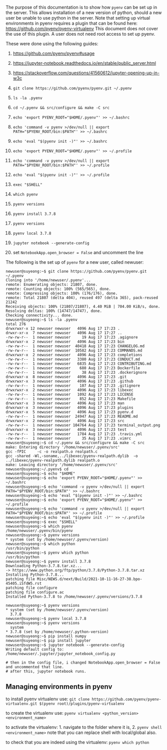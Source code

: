 The purpose of this documentation is to show how ```pyenv``` can be set up in the server. 
This allows installation of a new version of python, should a new user be unable to use python in the server. 
Note that setting up virtual environments in pyenv requires a plugin that can be found here: https://github.com/pyenv/pyenv-virtualenv
This document does not cover the use of this plugin. 
A user does not need root access to set up pyenv. 

These were done using the following guides:
1. https://github.com/pyenv/pyenv#usage
2. https://jupyter-notebook.readthedocs.io/en/stable/public_server.html
3. https://stackoverflow.com/questions/41560612/jupyter-opening-up-in-w3c

1. ```git clone https://github.com/pyenv/pyenv.git ~/.pyenv```
2. ```ls -la .pyenv```
3. ```cd ~/.pyenv && src/configure && make -C src```
4. ```echo 'export PYENV_ROOT="$HOME/.pyenv"' >> ~/.bashrc```
5. ```echo 'command -v pyenv >/dev/null || export PATH="$PYENV_ROOT/bin:$PATH"' >> ~/.bashrc```
6. ```echo 'eval "$(pyenv init -)"' >> ~/.bashrc```
7. ```echo 'export PYENV_ROOT="$HOME/.pyenv"' >> ~/.profile```
8. ```echo 'command -v pyenv >/dev/null || export PATH="$PYENV_ROOT/bin:$PATH"' >> ~/.profile```
9. ```echo 'eval "$(pyenv init -)"' >> ~/.profile```
10. ```exec "$SHELL"```
11. ```which pyenv```
12. ```pyenv versions```
13. ```pyenv install 3.7.8```
14. ```pyenv versions```
15. ```pyenv local 3.7.8```
16. ```jupyter notebook --generate-config```
17. set ```NotebookApp.open_browser = False``` and uncomment the line

The following is the set up of ```pyenv``` for a new user, called newuser:
```
newuser@suyeong:~$ git clone https://github.com/pyenv/pyenv.git ~/.pyenv
Cloning into '/home/newuser/.pyenv'...
remote: Enumerating objects: 21807, done.
remote: Counting objects: 100% (565/565), done.
remote: Compressing objects: 100% (176/176), done.
remote: Total 21807 (delta 404), reused 497 (delta 365), pack-reused 21242
Receiving objects: 100% (21807/21807), 4.40 MiB | 704.00 KiB/s, done.
Resolving deltas: 100% (14747/14747), done.
Checking connectivity... done.
newuser@suyeong:~$ ls -la .pyenv
total 276
drwxrwxr-x 12 newuser newuser   4096 Aug 17 17:23 .
drwxr-xr-x  7 newuser newuser   4096 Aug 17 17:27 ..
-rw-rw-r--  1 newuser newuser     19 Aug 17 17:23 .agignore
drwxrwxr-x  2 newuser newuser   4096 Aug 17 17:23 bin
-rw-rw-r--  1 newuser newuser  40418 Aug 17 17:23 CHANGELOG.md
-rw-rw-r--  1 newuser newuser  10582 Aug 17 17:23 COMMANDS.md
drwxrwxr-x  2 newuser newuser   4096 Aug 17 17:23 completions
-rw-rw-r--  1 newuser newuser   3380 Aug 17 17:23 CONDUCT.md
-rw-rw-r--  1 newuser newuser   6835 Aug 17 17:23 CONTRIBUTING.md
-rw-rw-r--  1 newuser newuser    680 Aug 17 17:23 Dockerfile
-rw-rw-r--  1 newuser newuser     38 Aug 17 17:23 .dockerignore
drwxrwxr-x  8 newuser newuser   4096 Aug 17 17:23 .git
drwxrwxr-x  3 newuser newuser   4096 Aug 17 17:23 .github
-rw-rw-r--  1 newuser newuser    107 Aug 17 17:23 .gitignore
drwxrwxr-x  2 newuser newuser   4096 Aug 17 17:23 libexec
-rw-rw-r--  1 newuser newuser   1092 Aug 17 17:23 LICENSE
-rw-rw-r--  1 newuser newuser    852 Aug 17 17:23 Makefile
drwxrwxr-x  3 newuser newuser   4096 Aug 17 17:23 man
drwxrwxr-x  3 newuser newuser   4096 Aug 17 17:23 plugins
drwxrwxr-x  5 newuser newuser   4096 Aug 17 17:23 pyenv.d
-rw-rw-r--  1 newuser newuser  24947 Aug 17 17:23 README.md
drwxrwxr-x  2 newuser newuser   4096 Aug 17 17:23 src
-rw-rw-r--  1 newuser newuser 104764 Aug 17 17:23 terminal_output.png
drwxrwxr-x  3 newuser newuser   4096 Aug 17 17:23 test
-rw-rw-r--  1 newuser newuser   1784 Aug 17 17:23 .travis.yml
-rw-rw-r--  1 newuser newuser     35 Aug 17 17:23 .vimrc
newuser@suyeong:~$ cd ~/.pyenv && src/configure && make -C src
make: Entering directory '/home/newuser/.pyenv/src'
gcc -fPIC     -c -o realpath.o realpath.c
gcc -shared -Wl,-soname,../libexec/pyenv-realpath.dylib  -o ../libexec/pyenv-realpath.dylib realpath.o
make: Leaving directory '/home/newuser/.pyenv/src'
newuser@suyeong:~/.pyenv$ cd
newuser@suyeong:~$ echo "$HOME"
newuser@suyeong:~$ echo 'export PYENV_ROOT="$HOME/.pyenv"' >> ~/.bashrc
newuser@suyeong:~$ echo 'command -v pyenv >/dev/null || export PATH="$PYENV_ROOT/bin:$PATH"' >> ~/.bashrc
newuser@suyeong:~$ echo 'eval "$(pyenv init -)"' >> ~/.bashrc
newuser@suyeong:~$ echo 'export PYENV_ROOT="$HOME/.pyenv"' >> ~/.profile
newuser@suyeong:~$ echo 'command -v pyenv >/dev/null || export PATH="$PYENV_ROOT/bin:$PATH"' >> ~/.profile
newuser@suyeong:~$ echo 'eval "$(pyenv init -)"' >> ~/.profile
newuser@suyeong:~$ exec "$SHELL"
newuser@suyeong:~$ which pyenv
/home/newuser/.pyenv/bin/pyenv
newuser@suyeong:~$ pyenv versions
* system (set by /home/newuser/.pyenv/version)
newuser@suyeong:~$ which python
/usr/bin/python
newuser@suyeong:~$ pyenv which python
/usr/bin/python
newuser@suyeong:~$ pyenv install 3.7.8
Downloading Python-3.7.8.tar.xz...
-> https://www.python.org/ftp/python/3.7.8/Python-3.7.8.tar.xz
Installing Python-3.7.8...
patching file Misc/NEWS.d/next/Build/2021-10-11-16-27-38.bpo-45405.iSfdW5.rst
patching file configure
patching file configure.ac
Installed Python-3.7.8 to /home/newuser/.pyenv/versions/3.7.8

newuser@suyeong:~$ pyenv versions
* system (set by /home/newuser/.pyenv/version)
  3.7.8
newuser@suyeong:~$ pyenv local 3.7.8
newuser@suyeong:~$ pyenv versions
  system
* 3.7.8 (set by /home/newuser/.python-version)
newuser@suyeong:~$ pip install numpy
newuser@suyeong:~$ pip install jupyter
newuser@suyeong:~$ jupyter notebook --generate-config
Writing default config to: /home/newuser/.jupyter/jupyter_notebook_config.py

# then in the config file, i changed NotebookApp.open_browser = False and uncommented that line.
# after this, jupyter notebook runs. 
```

## Managing environments in pyenv

to install pyenv virtualenv use: ```git clone https://github.com/pyenv/pyenv-virtualenv.git $(pyenv root)/plugins/pyenv-virtualenv```

to create the virtualenv use: ```pyenv virtualenv <python_version> <environment_name>```

to activate the virtualenv: 1. navigate to the folder where it is, 2. ```pyenv shell <environment_name>``` note that you can replace shell with local/global also. 

to check that you are indeed using the virtualenv: ```pyenv which python```
